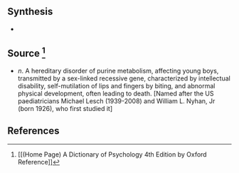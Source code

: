 ## Synthesis
- 
## Source [^1]
- $n$. A hereditary disorder of purine metabolism, affecting young boys, transmitted by a sex-linked recessive gene, characterized by intellectual disability, self-mutilation of lips and fingers by biting, and abnormal physical development, often leading to death. \[Named after the US paediatricians Michael Lesch (1939-2008) and William L. Nyhan, Jr (born 1926), who first studied it]
## References

[^1]: [[(Home Page) A Dictionary of Psychology 4th Edition by Oxford Reference]]